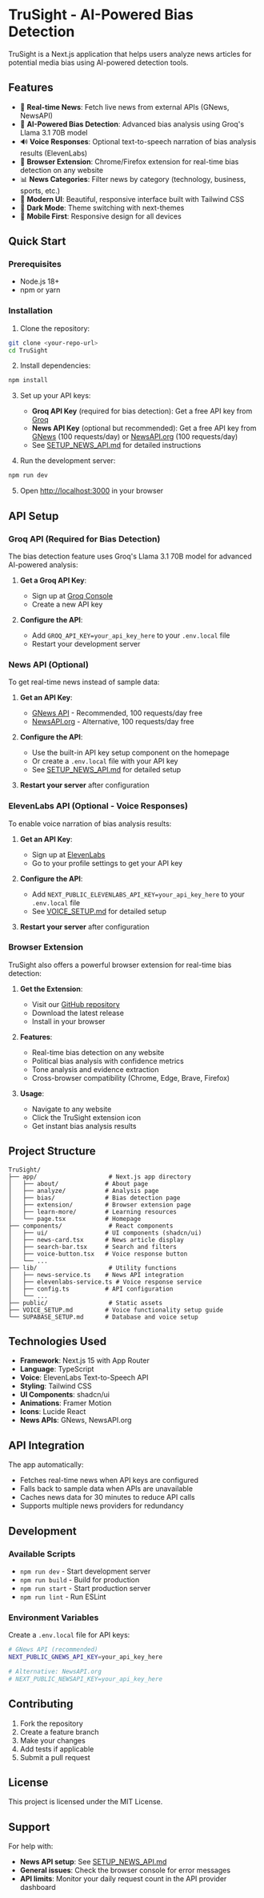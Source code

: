 # TruSight - AI-Powered Bias Detection

TruSight is a Next.js application that helps users analyze news articles for potential media bias using AI-powered detection tools.

## Features

- 📰 **Real-time News**: Fetch live news from external APIs (GNews, NewsAPI)
- 🤖 **AI-Powered Bias Detection**: Advanced bias analysis using Groq's Llama 3.1 70B model
- 🔊 **Voice Responses**: Optional text-to-speech narration of bias analysis results (ElevenLabs)
- 🔌 **Browser Extension**: Chrome/Firefox extension for real-time bias detection on any website
- 📊 **News Categories**: Filter news by category (technology, business, sports, etc.)
- 🎨 **Modern UI**: Beautiful, responsive interface built with Tailwind CSS
- 🌙 **Dark Mode**: Theme switching with next-themes
- 📱 **Mobile First**: Responsive design for all devices

## Quick Start

### Prerequisites

- Node.js 18+ 
- npm or yarn

### Installation

1. Clone the repository:
```bash
git clone <your-repo-url>
cd TruSight
```

2. Install dependencies:
```bash
npm install
```

3. Set up your API keys:
   - **Groq API Key** (required for bias detection): Get a free API key from [Groq](https://console.groq.com/)
   - **News API Key** (optional but recommended): Get a free API key from [GNews](https://gnews.io/) (100 requests/day) or [NewsAPI.org](https://newsapi.org/) (100 requests/day)
   - See [SETUP_NEWS_API.md](./SETUP_NEWS_API.md) for detailed instructions

4. Run the development server:
```bash
npm run dev
```

5. Open [http://localhost:3000](http://localhost:3000) in your browser

## API Setup

### Groq API (Required for Bias Detection)

The bias detection feature uses Groq's Llama 3.1 70B model for advanced AI-powered analysis:

1. **Get a Groq API Key**:
   - Sign up at [Groq Console](https://console.groq.com/)
   - Create a new API key

2. **Configure the API**:
   - Add `GROQ_API_KEY=your_api_key_here` to your `.env.local` file
   - Restart your development server

### News API (Optional)

To get real-time news instead of sample data:

1. **Get an API Key**:
   - [GNews API](https://gnews.io/) - Recommended, 100 requests/day free
   - [NewsAPI.org](https://newsapi.org/) - Alternative, 100 requests/day free

2. **Configure the API**:
   - Use the built-in API key setup component on the homepage
   - Or create a `.env.local` file with your API key
   - See [SETUP_NEWS_API.md](./SETUP_NEWS_API.md) for detailed setup

3. **Restart your server** after configuration

### ElevenLabs API (Optional - Voice Responses)

To enable voice narration of bias analysis results:

1. **Get an API Key**:
   - Sign up at [ElevenLabs](https://elevenlabs.io/)
   - Go to your profile settings to get your API key

2. **Configure the API**:
   - Add `NEXT_PUBLIC_ELEVENLABS_API_KEY=your_api_key_here` to your `.env.local` file
   - See [VOICE_SETUP.md](./VOICE_SETUP.md) for detailed setup

3. **Restart your server** after configuration

### Browser Extension

TruSight also offers a powerful browser extension for real-time bias detection:

1. **Get the Extension**:
   - Visit our [GitHub repository](https://github.com/Pranavsanthoshnair/truext)
   - Download the latest release
   - Install in your browser

2. **Features**:
   - Real-time bias detection on any website
   - Political bias analysis with confidence metrics
   - Tone analysis and evidence extraction
   - Cross-browser compatibility (Chrome, Edge, Brave, Firefox)

3. **Usage**:
   - Navigate to any website
   - Click the TruSight extension icon
   - Get instant bias analysis results

## Project Structure

```
TruSight/
├── app/                    # Next.js app directory
│   ├── about/             # About page
│   ├── analyze/           # Analysis page
│   ├── bias/              # Bias detection page
│   ├── extension/         # Browser extension page
│   ├── learn-more/        # Learning resources
│   └── page.tsx           # Homepage
├── components/             # React components
│   ├── ui/                # UI components (shadcn/ui)
│   ├── news-card.tsx      # News article display
│   ├── search-bar.tsx     # Search and filters
│   ├── voice-button.tsx   # Voice response button
│   └── ...
├── lib/                    # Utility functions
│   ├── news-service.ts    # News API integration
│   ├── elevenlabs-service.ts # Voice response service
│   ├── config.ts          # API configuration
│   └── ...
├── public/                 # Static assets
├── VOICE_SETUP.md         # Voice functionality setup guide
└── SUPABASE_SETUP.md      # Database and voice setup
```

## Technologies Used

- **Framework**: Next.js 15 with App Router
- **Language**: TypeScript
- **Voice**: ElevenLabs Text-to-Speech API
- **Styling**: Tailwind CSS
- **UI Components**: shadcn/ui
- **Animations**: Framer Motion
- **Icons**: Lucide React
- **News APIs**: GNews, NewsAPI.org

## API Integration

The app automatically:
- Fetches real-time news when API keys are configured
- Falls back to sample data when APIs are unavailable
- Caches news data for 30 minutes to reduce API calls
- Supports multiple news providers for redundancy

## Development

### Available Scripts

- `npm run dev` - Start development server
- `npm run build` - Build for production
- `npm run start` - Start production server
- `npm run lint` - Run ESLint

### Environment Variables

Create a `.env.local` file for API keys:

```bash
# GNews API (recommended)
NEXT_PUBLIC_GNEWS_API_KEY=your_api_key_here

# Alternative: NewsAPI.org
# NEXT_PUBLIC_NEWSAPI_KEY=your_api_key_here
```

## Contributing

1. Fork the repository
2. Create a feature branch
3. Make your changes
4. Add tests if applicable
5. Submit a pull request

## License

This project is licensed under the MIT License.

## Support

For help with:
- **News API setup**: See [SETUP_NEWS_API.md](./SETUP_NEWS_API.md)
- **General issues**: Check the browser console for error messages
- **API limits**: Monitor your daily request count in the API provider dashboard
